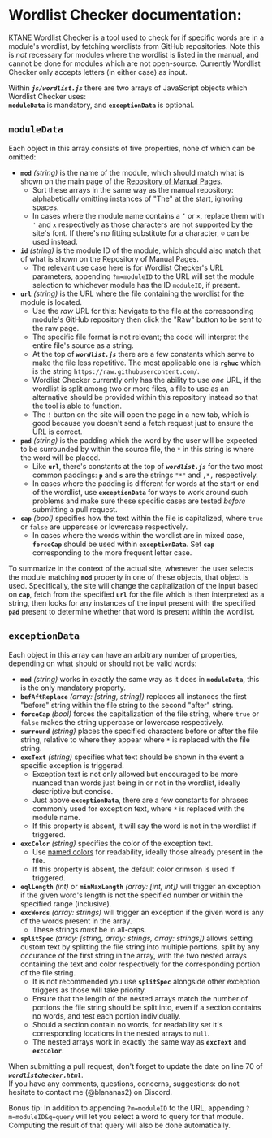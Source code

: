 # Wordlist Checker documentation:
KTANE Wordlist Checker is a tool used to check for if specific words are in a module's wordlist, by fetching wordlists from GitHub repositories.
Note this is _not_ recessary for modules where the wordlist is listed in the manual, and cannot be done for modules which are not open-source.
Currently Wordlist Checker only accepts letters (in either case) as input.

Within ***`js/wordlist.js`*** there are two arrays of JavaScript objects which Wordlist Checker uses:<br>
**`moduleData`** is mandatory, and **`exceptionData`** is optional.

## `moduleData`
Each object in this array consists of five properties, none of which can be omitted:
- **`mod`** _(string)_ is the name of the module, which should match what is shown on the main page of the [Repository of Manual Pages](https://ktane.timwi.de/).
  - Sort these arrays in the same way as the manual repository: alphabetically omitting instances of "The" at the start, ignoring spaces.
  - In cases where the module name contains a `’` or `×`, replace them with `'` and `x` respectively as those characters are not supported by the site's font. If there's no fitting substitute for a character, `☺` can be used instead.
- **`id`** _(string)_ is the module ID of the module, which should also match that of what is shown on the Repository of Manual Pages.
  - The relevant use case here is for Wordlist Checker's URL parameters, appending `?m=moduleID` to the URL will set the module selection to whichever module has the ID `moduleID`, if present.
- **`url`** _(string)_ is the URL where the file containing the wordlist for the module is located.
  - Use the *raw* URL for this: Navigate to the file at the corresponding module's GitHub repository then click the "Raw" button to be sent to the raw page.
  - The specific file format is not relevant; the code will interpret the entire file's source as a string.
  - At the top of ***`wordlist.js`*** there are a few constants which serve to make the file less repetitive. The most applicable one is **`rghuc`** which is the string `https://raw.githubusercontent.com/`.
  - Wordlist Checker currently only has the ability to use _one_ URL, if the wordlist is split among two or more files, a file to use as an alternative should be provided within this repository instead so that the tool is able to function.
  - The `!` button on the site will open the page in a new tab, which is good because you doesn't send a fetch request just to ensure the URL is correct.
- **`pad`** _(string)_ is the padding which the word by the user will be expected to be surrounded by within the source file, the `*` in this string is where the word will be placed.
  - Like **`url`**, there's constants at the top of ***`wordlist.js`*** for the two most common paddings: **`p`** and **`s`** are the strings `"*"` and `,*,` respectively.
  - In cases where the padding is different for words at the start or end of the wordlist, use **`exceptionData`** for ways to work around such problems and make sure these specific cases are tested _before_ submitting a pull request.
- **`cap`** _(bool)_ specifies how the text within the file is capitalized, where `true` or `false` are uppercase or lowercase respectively.
  - In cases where the words within the wordlist are in mixed case, **`forceCap`** should be used within **`exceptionData`**. Set **`cap`** corresponding to the more frequent letter case.

To summarize in the context of the actual site, whenever the user selects the module matching **`mod`** property in one of these objects, that object is used. Specifically, the site will change the capitalization of the input based on **`cap`**, fetch from the specified **`url`** for the file which is then interpreted as a string, then looks for any instances of the input present with the specified **`pad`** present to determine whether that word is present within the wordlist.

## `exceptionData`
Each object in this array can have an arbitrary number of properties, depending on what should or should not be valid words:
- **`mod`** _(string)_ works in exactly the same way as it does in **`moduleData`**, this is the only mandatory property.
- **`befAftReplace`** _(array: [string, string])_ replaces all instances the first "before" string within the file string to the second "after" string.
- **`forceCap`** _(bool)_ forces the capitalization of the file string, where `true` or `false` makes the string uppercase or lowercase respectively.
- **`surround`** _(string)_ places the specified characters before or after the file string, relative to where they appear where `*` is replaced with the file string.
- **`excText`** _(string)_ specifies what text should be shown in the event a specific exception is triggered.
  - Exception text is not only allowed but encouraged to be more nuanced than words just being in or not in the wordlist, ideally descriptive but concise.
  - Just above **`exceptionData`**, there are a few constants for phrases commonly used for exception text, where `*` is replaced with the module name.
  - If this property is absent, it will say the word is not in the wordlist if triggered.
- **`excColor`** _(string)_ specifies the color of the exception text.
  - Use [named colors](https://developer.mozilla.org/en-US/docs/Web/CSS/named-color) for readability, ideally those already present in the file.
  - If this property is absent, the default color crimson is used if triggered.
- **`eqlLength`** _(int)_ or **`minMaxLength`** _(array: [int, int])_ will trigger an exception if the given word's length is not the specified number or within the specified range (inclusive).
- **`excWords`** _(array: strings)_ will trigger an exception if the given word is any of the words present in the array.
  - These strings _must_ be in all-caps.
- **`splitSpec`** _(array: [string, array: strings, array: strings])_ allows setting custom text by splitting the file string into multiple portions, split by any occurance of the first string in the array, with the two nested arrays containing the text and color respectively for the corresponding portion of the file string.
  - It is not recommended you use **`splitSpec`** alongside other exception triggers as those will take priority.
  - Ensure that the length of the nested arrays match the number of portions the file string should be split into, even if a section contains no words, and test each portion individually.
  - Should a section contain no words, for readability set it's corresponding locations in the nested arrays to `null`.
  - The nested arrays work in exactly the same way as **`excText`** and **`excColor`**.

When submitting a pull request, don't forget to update the date on line 70 of ***`wordlistchecker.html`***.<br>
If you have any comments, questions, concerns, suggestions: do not hesitate to contact me (@blananas2) on Discord.

Bonus tip: In addition to appending `?m=moduleID` to the URL, appending `?m=moduleID&q=query` will let you select a word to query for that module. Computing the result of that query will also be done automatically.